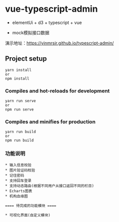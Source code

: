 # vue-typescript-admin
* elementUi + d3 + typescript + vue

* mock模拟接口数据

演示地址：https://yinmrsir.github.io/typescript-admin/

## Project setup
```
yarn install
or
npm install
```

### Compiles and hot-reloads for development
```
yarn run serve
or
npm run serve
```

### Compiles and minifies for production
```
yarn run build
or
npm run build
```

### 功能说明
```
* 输入信息校验
* 图片验证码校验
* 记住密码
* 支持回车登录
* 支持动态路由(根据不同用户从接口返回不同的栏目)
* Echarts图表
* 机构血缘图

==== 待完成的功能模块 ====

* 可视化界面(自定义模块)
```

